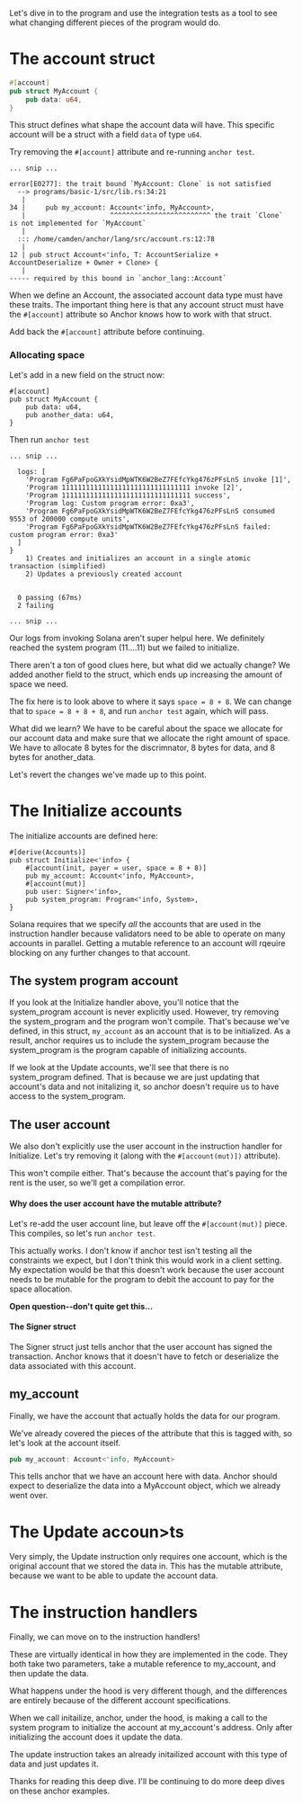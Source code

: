 Let's dive in to the program and use the integration tests as a tool to see what
changing different pieces of the program would do.

# The account struct

```rust
#[account]
pub struct MyAccount {
    pub data: u64,
}
```

This struct defines what shape the account data will have. This specific account
will be a struct with a field `data` of type `u64`.

Try removing the `#[account]` attribute and re-running `anchor test`.

```
... snip ...

error[E0277]: the trait bound `MyAccount: Clone` is not satisfied
  --> programs/basic-1/src/lib.rs:34:21
   |
34 |     pub my_account: Account<'info, MyAccount>,
   |                     ^^^^^^^^^^^^^^^^^^^^^^^^^ the trait `Clone` is not implemented for `MyAccount`
   |
  ::: /home/camden/anchor/lang/src/account.rs:12:78
   |
12 | pub struct Account<'info, T: AccountSerialize + AccountDeserialize + Owner + Clone> {
   |                                                                              ----- required by this bound in `anchor_lang::Account`
```

When we define an Account, the associated account data type must have these
traits. The important thing here is that any account struct must have the
`#[account]` attribute so Anchor knows how to work with that struct.

Add back the `#[account]` attribute before continuing.

### Allocating space

Let's add in a new field on the struct now:

```
#[account]
pub struct MyAccount {
    pub data: u64,
    pub another_data: u64,
}
```

Then run `anchor test`

```
... snip ...

  logs: [
    'Program Fg6PaFpoGXkYsidMpWTK6W2BeZ7FEfcYkg476zPFsLnS invoke [1]',
    'Program 11111111111111111111111111111111 invoke [2]',
    'Program 11111111111111111111111111111111 success',
    'Program log: Custom program error: 0xa3',
    'Program Fg6PaFpoGXkYsidMpWTK6W2BeZ7FEfcYkg476zPFsLnS consumed 9553 of 200000 compute units',
    'Program Fg6PaFpoGXkYsidMpWTK6W2BeZ7FEfcYkg476zPFsLnS failed: custom program error: 0xa3'
  ]
}
    1) Creates and initializes an account in a single atomic transaction (simplified)
    2) Updates a previously created account


  0 passing (67ms)
  2 failing

... snip ...
```

Our logs from invoking Solana aren't super helpul here. We definitely reached
the system program (11....11) but we failed to initialize.

There aren't a ton of good clues here, but what did we actually change? We added
another field to the struct, which ends up increasing the amount of space we
need.

The fix here is to look above to where it says `space = 8 + 8`. We can change
that to `space = 8 + 8 + 8`, and run `anchor test` again, which will pass.

What did we learn? We have to be careful about the space we allocate for our
account data and make sure that we allocate the right amount of space. We have
to allocate 8 bytes for the discrimnator, 8 bytes for data, and 8 bytes for
another_data.

Let's revert the changes we've made up to this point.

# The Initialize accounts

The initialize accounts are defined here:

```
#[derive(Accounts)]
pub struct Initialize<'info> {
    #[account(init, payer = user, space = 8 + 8)]
    pub my_account: Account<'info, MyAccount>,
    #[account(mut)]
    pub user: Signer<'info>,
    pub system_program: Program<'info, System>,
}
```

Solana requires that we specify _all_ the accounts that are used in the
instruction handler because validators need to be able to operate on many
accounts in parallel. Getting a mutable reference to an account will rqeuire
blocking on any further changes to that account.

## The system program account

If you look at the Initialize handler above, you'll notice that the
system_program account is never explicitly used. However, try removing the
system_program and the program won't compile. That's because we've defined, in
this struct, `my_account` as an account that is to be initialized. As a result,
anchor requires us to include the system_program because the system_program is
the program capable of initializing accounts.

If we look at the Update accounts, we'll see that there is no system_program
defined. That is because we are just updating that account's data and not
initalizing it, so anchor doesn't require us to have access to the
system_program.

## The user account

We also don't explicitly use the user account in the instruction handler for
Initialize. Let's try removing it (along with the `#[account(mut)])` attribute).

This won't compile either. That's because the account that's paying for the rent
is the user, so we'll get a compilation error.

#### Why does the user account have the mutable attribute?

Let's re-add the user account line, but leave off the `#[account(mut)]` piece.
This compiles, so let's run `anchor test`.

This actually works. I don't know if anchor test isn't testing all the
constraints we expect, but I don't think this would work in a client setting. My
expectation would be that this doesn't work because the user account needs to be
mutable for the program to debit the account to pay for the space allocation.

**Open question--don't quite get this...**

#### The Signer struct

The Signer struct just tells anchor that the user account has signed the
transaction. Anchor knows that it doesn't have to fetch or deserialize the data
associated with this account.

## my_account

Finally, we have the account that actually holds the data for our program.

We've already covered the pieces of the attribute that this is tagged with, so
let's look at the account itself.

```rust
pub my_account: Account<'info, MyAccount>
```

This tells anchor that we have an account here with data. Anchor should expect
to deserialize the data into a MyAccount object, which we already went over.

# The Update accoun>ts

Very simply, the Update instruction only requires one account, which is the
original account that we stored the data in. This has the mutable attribute,
because we want to be able to update the account data.

# The instruction handlers

Finally, we can move on to the instruction handlers!

These are virtually identical in how they are implemented in the code. They both
take two parameters, take a mutable reference to my_account, and then update the
data.

What happens under the hood is very different though, and the differences are
entirely because of the different account specifications.

When we call initailize, anchor, under the hood, is making a call to the system
program to initialize the account at my_account's address. Only after
initializing the account does it update the data.

The update instruction takes an already initailized account with this type of
data and just updates it.

Thanks for reading this deep dive. I'll be continuing to do more deep dives on
these anchor examples.
